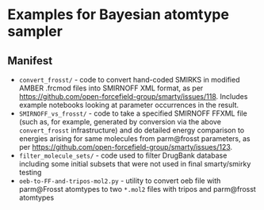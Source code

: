 # Examples for Bayesian atomtype sampler

## Manifest
* `convert_frosst/` - code to convert hand-coded SMIRKS in modified AMBER .frcmod files into SMIRNOFF XML format, as per https://github.com/open-forcefield-group/smarty/issues/118. Includes example notebooks looking at parameter occurrences in the result.
* `SMIRNOFF_vs_frosst/` - code to take a specified SMIRNOFF FFXML file (such as, for example, generated by conversion via the above `convert_frosst` infrastructure) and do detailed energy comparison to energies arising for same molecules from parm@frosst parameters, as per https://github.com/open-forcefield-group/smarty/issues/123.
* `filter_molecule_sets/` - code used to filter DrugBank database including some initial subsets that were not used in final smarty/smirky testing
* `oeb-to-FF-and-tripos-mol2.py` - utility to convert oeb file with parm@Frosst atomtypes to two `*.mol2` files with tripos and parm@frosst atomtypes
